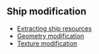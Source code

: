 ## Ship modification

- [Extracting ship resources](./extracting_ship_resources.md)
- [Geometry modification](./geometry_modification.md)
- [Texture modification](./texture_modification.md)
